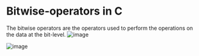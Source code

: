 # Bitwise-operators in C 

The bitwise operators are the operators used to perform the operations on the data at the bit-level.
![image](https://user-images.githubusercontent.com/125941580/230758308-4a45ca35-e5a1-4e8a-8b63-5319a564d1df.png)

![image](https://user-images.githubusercontent.com/125941580/230758377-742b6bc5-3945-4054-afb7-c6a302e529f5.png)
